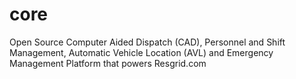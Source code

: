 # core
Open Source Computer Aided Dispatch (CAD), Personnel and Shift Management, Automatic Vehicle Location (AVL) and Emergency Management Platform that powers Resgrid.com
